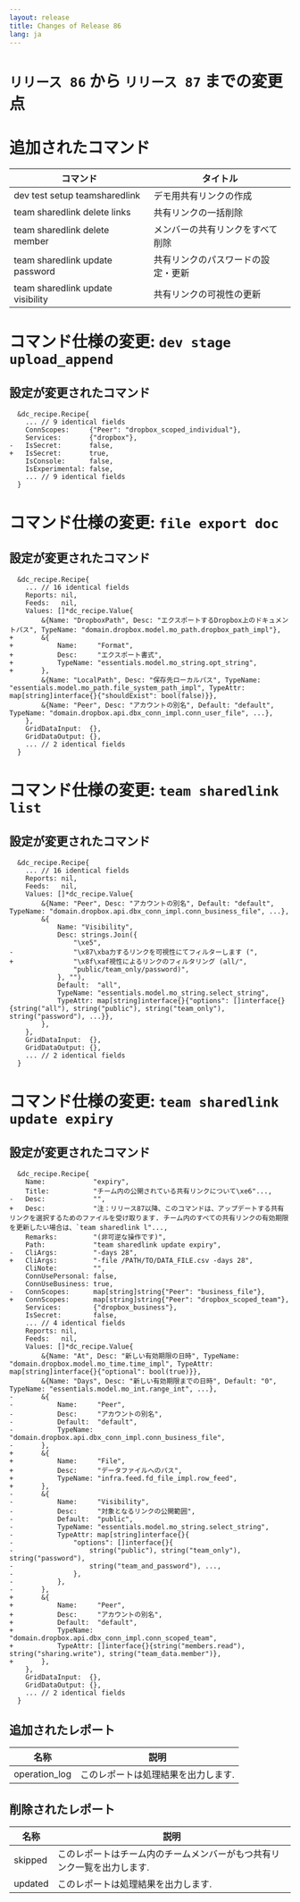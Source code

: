```yaml
---
layout: release
title: Changes of Release 86
lang: ja
---
```


# `リリース 86` から `リリース 87` までの変更点

# 追加されたコマンド


| コマンド                          | タイトル                           |
|-----------------------------------|------------------------------------|
| dev test setup teamsharedlink     | デモ用共有リンクの作成             |
| team sharedlink delete links      | 共有リンクの一括削除               |
| team sharedlink delete member     | メンバーの共有リンクをすべて削除   |
| team sharedlink update password   | 共有リンクのパスワードの設定・更新 |
| team sharedlink update visibility | 共有リンクの可視性の更新           |



# コマンド仕様の変更: `dev stage upload_append`



## 設定が変更されたコマンド


```
  &dc_recipe.Recipe{
  	... // 9 identical fields
  	ConnScopes:     {"Peer": "dropbox_scoped_individual"},
  	Services:       {"dropbox"},
- 	IsSecret:       false,
+ 	IsSecret:       true,
  	IsConsole:      false,
  	IsExperimental: false,
  	... // 9 identical fields
  }
```
# コマンド仕様の変更: `file export doc`



## 設定が変更されたコマンド


```
  &dc_recipe.Recipe{
  	... // 16 identical fields
  	Reports: nil,
  	Feeds:   nil,
  	Values: []*dc_recipe.Value{
  		&{Name: "DropboxPath", Desc: "エクスポートするDropbox上のドキュメントパス", TypeName: "domain.dropbox.model.mo_path.dropbox_path_impl"},
+ 		&{
+ 			Name:     "Format",
+ 			Desc:     "エクスポート書式",
+ 			TypeName: "essentials.model.mo_string.opt_string",
+ 		},
  		&{Name: "LocalPath", Desc: "保存先ローカルパス", TypeName: "essentials.model.mo_path.file_system_path_impl", TypeAttr: map[string]interface{}{"shouldExist": bool(false)}},
  		&{Name: "Peer", Desc: "アカウントの別名", Default: "default", TypeName: "domain.dropbox.api.dbx_conn_impl.conn_user_file", ...},
  	},
  	GridDataInput:  {},
  	GridDataOutput: {},
  	... // 2 identical fields
  }
```
# コマンド仕様の変更: `team sharedlink list`



## 設定が変更されたコマンド


```
  &dc_recipe.Recipe{
  	... // 16 identical fields
  	Reports: nil,
  	Feeds:   nil,
  	Values: []*dc_recipe.Value{
  		&{Name: "Peer", Desc: "アカウントの別名", Default: "default", TypeName: "domain.dropbox.api.dbx_conn_impl.conn_business_file", ...},
  		&{
  			Name: "Visibility",
  			Desc: strings.Join({
  				"\xe5",
- 				"\x87\xba力するリンクを可視性にてフィルターします (",
+ 				"\x8f\xaf視性によるリンクのフィルタリング (all/",
  				"public/team_only/password)",
  			}, ""),
  			Default:  "all",
  			TypeName: "essentials.model.mo_string.select_string",
  			TypeAttr: map[string]interface{}{"options": []interface{}{string("all"), string("public"), string("team_only"), string("password"), ...}},
  		},
  	},
  	GridDataInput:  {},
  	GridDataOutput: {},
  	... // 2 identical fields
  }
```
# コマンド仕様の変更: `team sharedlink update expiry`



## 設定が変更されたコマンド


```
  &dc_recipe.Recipe{
  	Name:            "expiry",
  	Title:           "チーム内の公開されている共有リンクについて\xe6"...,
- 	Desc:            "",
+ 	Desc:            "注：リリース87以降、このコマンドは、アップデートする共有リンクを選択するためのファイルを受け取ります. チーム内のすべての共有リンクの有効期限を更新したい場合は、`team sharedlink l"...,
  	Remarks:         "(非可逆な操作です)",
  	Path:            "team sharedlink update expiry",
- 	CliArgs:         "-days 28",
+ 	CliArgs:         "-file /PATH/TO/DATA_FILE.csv -days 28",
  	CliNote:         "",
  	ConnUsePersonal: false,
  	ConnUseBusiness: true,
- 	ConnScopes:      map[string]string{"Peer": "business_file"},
+ 	ConnScopes:      map[string]string{"Peer": "dropbox_scoped_team"},
  	Services:        {"dropbox_business"},
  	IsSecret:        false,
  	... // 4 identical fields
  	Reports: nil,
  	Feeds:   nil,
  	Values: []*dc_recipe.Value{
  		&{Name: "At", Desc: "新しい有効期限の日時", TypeName: "domain.dropbox.model.mo_time.time_impl", TypeAttr: map[string]interface{}{"optional": bool(true)}},
  		&{Name: "Days", Desc: "新しい有効期限までの日時", Default: "0", TypeName: "essentials.model.mo_int.range_int", ...},
- 		&{
- 			Name:     "Peer",
- 			Desc:     "アカウントの別名",
- 			Default:  "default",
- 			TypeName: "domain.dropbox.api.dbx_conn_impl.conn_business_file",
- 		},
+ 		&{
+ 			Name:     "File",
+ 			Desc:     "データファイルへのパス",
+ 			TypeName: "infra.feed.fd_file_impl.row_feed",
+ 		},
- 		&{
- 			Name:     "Visibility",
- 			Desc:     "対象となるリンクの公開範囲",
- 			Default:  "public",
- 			TypeName: "essentials.model.mo_string.select_string",
- 			TypeAttr: map[string]interface{}{
- 				"options": []interface{}{
- 					string("public"), string("team_only"), string("password"),
- 					string("team_and_password"), ...,
- 				},
- 			},
- 		},
+ 		&{
+ 			Name:     "Peer",
+ 			Desc:     "アカウントの別名",
+ 			Default:  "default",
+ 			TypeName: "domain.dropbox.api.dbx_conn_impl.conn_scoped_team",
+ 			TypeAttr: []interface{}{string("members.read"), string("sharing.write"), string("team_data.member")},
+ 		},
  	},
  	GridDataInput:  {},
  	GridDataOutput: {},
  	... // 2 identical fields
  }
```

## 追加されたレポート


| 名称          | 説明                                |
|---------------|-------------------------------------|
| operation_log | このレポートは処理結果を出力します. |



## 削除されたレポート


| 名称    | 説明                                                                    |
|---------|-------------------------------------------------------------------------|
| skipped | このレポートはチーム内のチームメンバーがもつ共有リンク一覧を出力します. |
| updated | このレポートは処理結果を出力します.                                     |


